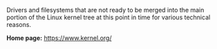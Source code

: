 Drivers and filesystems that are not ready to be merged into the main
portion of the Linux kernel tree at this point in time for various
technical reasons.

**Home page:** <https://www.kernel.org/>
